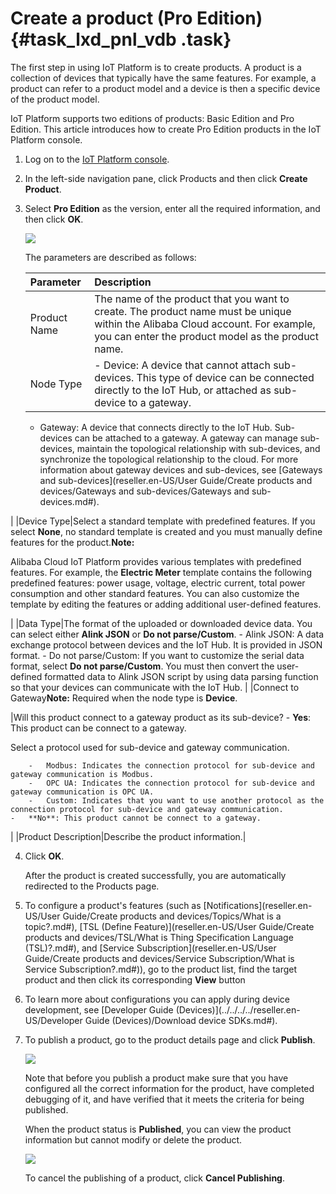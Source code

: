 # Create a product \(Pro Edition\) {#task_lxd_pnl_vdb .task}

The first step in using IoT Platform is to create products. A product is a collection of devices that typically have the same features. For example, a product can refer to a product model and a device is then a specific device of the product model.

IoT Platform supports two editions of products: Basic Edition and Pro Edition. This article introduces how to create Pro Edition products in the IoT Platform console.

1.  Log on to the [IoT Platform console](http://iot.console.aliyun.com/). 
2.  In the left-side navigation pane, click Products and then click **Create Product**. 
3.  Select **Pro Edition** as the version, enter all the required information, and then click **OK**. 

    ![](http://static-aliyun-doc.oss-cn-hangzhou.aliyuncs.com/assets/img/12827/15404599082362_en-US.jpg)

    The parameters are described as follows:

    |Parameter|Description|
    |:--------|:----------|
    |Product Name|The name of the product that you want to create. The product name must be unique within the Alibaba Cloud account. For example, you can enter the product model as the product name.|
    |Node Type|     -   Device: A device that cannot attach sub-devices. This type of device can be connected directly to the IoT Hub, or attached as sub-device to a gateway.
    -   Gateway: A device that connects directly to the IoT Hub. Sub-devices can be attached to a gateway. A gateway can manage sub-devices, maintain the topological relationship with sub-devices, and synchronize the topological relationship to the cloud.
 For more information about gateway devices and sub-devices, see [Gateways and sub-devices](reseller.en-US/User Guide/Create products and devices/Gateways and sub-devices/Gateways and sub-devices.md#).

 |
    |Device Type|Select a standard template with predefined features. If you select **None**, no standard template is created and you must manually define features for the product.**Note:** 

Alibaba Cloud IoT Platform provides various templates with predefined features. For example, the **Electric Meter** template contains the following predefined features: power usage, voltage, electric current, total power consumption and other standard features. You can also customize the template by editing the features or adding additional user-defined features.

|
    |Data Type|The format of the uploaded or downloaded device data. You can select either **Alink JSON** or **Do not parse/Custom**.    -   Alink JSON: A data exchange protocol between devices and the IoT Hub. It is provided in JSON format.
    -   Do not parse/Custom: If you want to customize the serial data format, select **Do not parse/Custom**. You must then convert the user-defined formatted data to Alink JSON script by using data parsing function so that your devices can communicate with the IoT Hub.
|
    |Connect to Gateway**Note:** Required when the node type is **Device**.

|Will this product connect to a gateway product as its sub-device?    -   **Yes**: This product can be connect to a gateway.

Select a protocol used for sub-device and gateway communication.

        -   Modbus: Indicates the connection protocol for sub-device and gateway communication is Modbus.
        -   OPC UA: Indicates the connection protocol for sub-device and gateway communication is OPC UA.
        -   Custom: Indicates that you want to use another protocol as the connection protocol for sub-device and gateway communication.
    -   **No**: This product cannot be connect to a gateway.
|
    |Product Description|Describe the product information.|

4.  Click **OK**. 

    After the product is created successfully, you are automatically redirected to the Products page.


1.  To configure a product's features \(such as [Notifications](reseller.en-US/User Guide/Create products and devices/Topics/What is a topic?.md#), [TSL \(Define Feature\)](reseller.en-US/User Guide/Create products and devices/TSL/What is Thing Specification Language (TSL)?.md#), and [Service Subscription](reseller.en-US/User Guide/Create products and devices/Service Subscription/What is Service Subscription?.md#)\), go to the product list, find the target product and then click its corresponding **View** button
2.  To learn more about configurations you can apply during device development, see [Developer Guide \(Devices\)](../../../../reseller.en-US/Developer Guide (Devices)/Download device SDKs.md#).
3.  To publish a product, go to the product details page and click **Publish**.

    ![](http://static-aliyun-doc.oss-cn-hangzhou.aliyuncs.com/assets/img/12827/154045990813396_en-US.png)

    Note that before you publish a product make sure that you have configured all the correct information for the product, have completed debugging of it, and have verified that it meets the criteria for being published.

    When the product status is **Published**, you can view the product information but cannot modify or delete the product.

    ![](http://static-aliyun-doc.oss-cn-hangzhou.aliyuncs.com/assets/img/12827/154045990813395_en-US.png)

    To cancel the publishing of a product, click **Cancel Publishing**.


